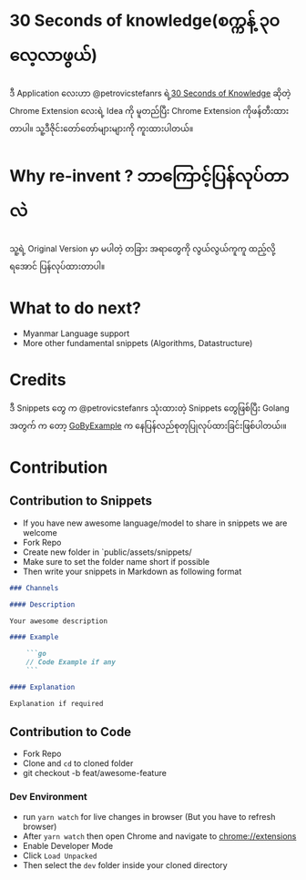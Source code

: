 # 30 Seconds of knowledge(စက္ကန့် ၃၀ လေ့လာဖွယ်)

ဒီ Application လေးဟာ @petrovicstefanrs ရဲ့[30 Seconds of Knowledge](https://github.com/petrovicstefanrs/30_seconds_of_knowledge) ဆိုတဲ့ Chrome Extension လေးရဲ့ Idea ကို မူတည်ပြီး Chrome Extension ကိုဖန်တီးထားတာပါ။ သူ့ဒီဇိုင်းတော်တော်များများကို ကူးထားပါတယ်။

# Why re-invent ? ဘာကြောင့်ပြန်လုပ်တာလဲ

သူ့ရဲ့ Original Version မှာ မပါတဲ့ တခြား အရာတွေကို လွယ်လွယ်ကူကူ ထည့်လို့ရအောင် ပြန်လုပ်ထားတာပါ။

# What to do next?

- Myanmar Language support
- More other fundamental snippets (Algorithms, Datastructure)

# Credits

ဒီ Snippets တွေ က @petrovicstefanrs သုံးထားတဲ့ Snippets တွေဖြစ်ပြီး Golang အတွက် က တော့ [GoByExample](https://gobyexample.com) က နေပြန်လည်စုတုပြုလုပ်ထားခြင်းဖြစ်ပါတယ်၊။

# Contribution

## Contribution to Snippets

- If you have new awesome language/model to share in snippets we are welcome
- Fork Repo
- Create new folder in `public/assets/snippets/
- Make sure to set the folder name short if possible
- Then write your snippets in Markdown as following format

````markdown
### Channels

#### Description

Your awesome description

#### Example

    ```go
    // Code Example if any
    ```

#### Explanation

Explanation if required
````

## Contribution to Code

- Fork Repo
- Clone and `cd` to cloned folder
- git checkout -b feat/awesome-feature

### Dev Environment

- run `yarn watch` for live changes in browser (But you have to refresh browser)
- After `yarn watch` then open Chrome and navigate to [chrome://extensions](chrome://extensions)
- Enable Developer Mode
- Click `Load Unpacked`
- Then select the `dev` folder inside your cloned directory
